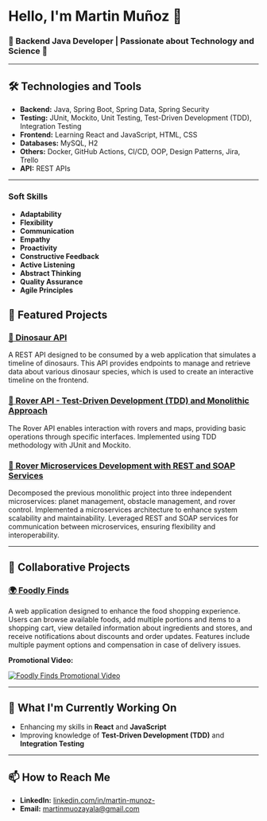 # Hello, I'm Martin Muñoz 👋

### 🌟 Backend Java Developer | Passionate about Technology and Science 🦖

---

## 🛠️ Technologies and Tools

- **Backend:** Java, Spring Boot, Spring Data, Spring Security
- **Testing:** JUnit, Mockito, Unit Testing, Test-Driven Development (TDD), Integration Testing
- **Frontend:** Learning React and JavaScript, HTML, CSS
- **Databases:** MySQL, H2
- **Others:** Docker, GitHub Actions, CI/CD, OOP, Design Patterns, Jira, Trello
- **API:** REST APIs

---

### Soft Skills
- **Adaptability**
- **Flexibility**
- **Communication**
- **Empathy**
- **Proactivity**
- **Constructive Feedback**
- **Active Listening**
- **Abstract Thinking**
- **Quality Assurance**
- **Agile Principles**

## 🚀 Featured Projects

### [🦖 Dinosaur API](https://github.com/Martinm1500/dinosaurs-api.git)
A REST API designed to be consumed by a web application that simulates a timeline of dinosaurs. This API provides endpoints to manage and retrieve data about various dinosaur species, which is used to create an interactive timeline on the frontend.

### [🔭 Rover API - Test-Driven Development (TDD) and Monolithic Approach](https://github.com/Martinm1500/Mars-Rover-API.git)
The Rover API enables interaction with rovers and maps, providing basic operations through specific interfaces. Implemented using TDD methodology with JUnit and Mockito.

### [🔭 Rover Microservices Development with REST and SOAP Services](https://github.com/Martinm1500/RoverMicroservices.git)
Decomposed the previous monolithic project into three independent microservices: planet management, obstacle management, and rover control. Implemented a microservices architecture to enhance system scalability and maintainability. Leveraged REST and SOAP services for communication between microservices, ensuring flexibility and interoperability.

---

## 🤝 Collaborative Projects

### [🌍 Foodly Finds](https://github.com/No-Country/s14-16-n-java.git)
A web application designed to enhance the food shopping experience. Users can browse available foods, add multiple portions and items to a shopping cart, view detailed information about ingredients and stores, and receive notifications about discounts and order updates. Features include multiple payment options and compensation in case of delivery issues.

**Promotional Video:**

[![Foodly Finds Promotional Video](https://img.youtube.com/vi/ZREkxyqYG2M/hqdefault.jpg)](https://www.youtube.com/watch?v=ZREkxyqYG2M)

---

## 🌱 What I'm Currently Working On

- Enhancing my skills in **React** and **JavaScript**
- Improving knowledge of **Test-Driven Development (TDD)** and **Integration Testing**

---

## 📫 How to Reach Me

- **LinkedIn:** [linkedin.com/in/martin-munoz-](https://www.linkedin.com/in/martin-munoz-)
- **Email:** martinmuozayala@gmail.com
